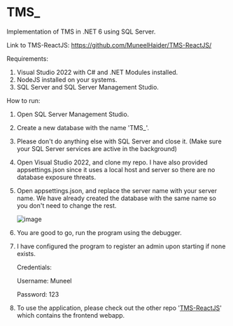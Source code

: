 # TMS_
Implementation of TMS in .NET 6 using SQL Server.

Link to TMS-ReactJS:
https://github.com/MuneelHaider/TMS-ReactJS/

Requirements:
1. Visual Studio 2022 with C# and .NET Modules installed.
2. NodeJS installed on your systems.
3. SQL Server and SQL Server Management Studio.

How to run:
1. Open SQL Server Management Studio.
2. Create a new database with the name 'TMS_'.
3. Please don't do anything else with SQL Server and close it. (Make sure your SQL Server services are active in the background)
4. Open Visual Studio 2022, and clone my repo. I have also provided appsettings.json since it uses a local host and server so there are no database exposure threats.
5. Open appsettings.json, and replace the server name with your server name. We have already created the database with the same name so you don't need to change the rest.
   
   ![image](https://github.com/user-attachments/assets/a27bef19-dda2-4d0f-a0b8-ad023b4a3698)

   
6. You are good to go, run the program using the debugger.
7. I have configured the program to register an admin upon starting if none exists.

   Credentials:

   Username: Muneel

   Password: 123

8. To use the application, please check out the other repo '[TMS-ReactJS](https://github.com/MuneelHaider/TMS-ReactJS)' which contains the frontend webapp.
